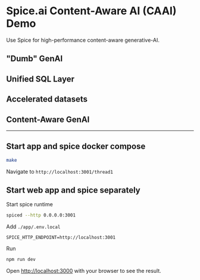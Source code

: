 # Spice.ai Content-Aware AI (CAAI) Demo

Use Spice for high-performance content-aware generative-AI.

## "Dumb" GenAI

## Unified SQL Layer

## Accelerated datasets

## Content-Aware GenAI

---

## Start app and spice docker compose

```bash
make
```

Navigate to `http://localhost:3001/thread1`

## Start web app and spice separately

Start spice runtime

```bash
spiced --http 0.0.0.0:3001
```

Add `./app/.env.local`

```
SPICE_HTTP_ENDPOINT=http://localhost:3001
```

Run
```bash
npm run dev
```

Open [http://localhost:3000](http://localhost:3000) with your browser to see the result.
